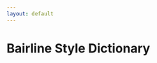 ```yaml
---
layout: default
---
```


# Bairline Style Dictionary

<link rel="stylesheet" href="styles.css">

<!-- Add your documentation content here -->